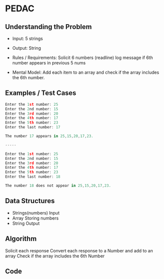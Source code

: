 # PEDAC

## Understanding the Problem

- Input:
  5 strings
- Output:
  String

- Rules / Requirements:
  Solicit 6 numbers (readline)
  log message if 6th number appears in previous 5 nums

- Mental Model:
  Add each item to an array and check if the array includes the 6th number.

## Examples / Test Cases

```js
Enter the 1st number: 25
Enter the 2nd number: 15
Enter the 3rd number: 20
Enter the 4th number: 17
Enter the 5th number: 23
Enter the last number: 17

The number 17 appears in 25,15,20,17,23.

-----

Enter the 1st number: 25
Enter the 2nd number: 15
Enter the 3rd number: 20
Enter the 4th number: 17
Enter the 5th number: 23
Enter the last number: 18

The number 18 does not appear in 25,15,20,17,23.
```

## Data Structures

- Strings(numbers)
  Input
- Array
  Storing numbers
- String
  Output

## Algorithm

Solicit each response
Convert each response to a Number and add to an array
Check if the array includes the 6th Number

## Code
